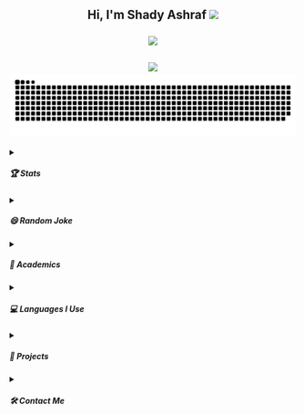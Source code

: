 <h2 align="center"> 
  Hi, I'm Shady Ashraf 
  <img src="https://media.giphy.com/media/hvRJCLFzcasrR4ia7z/giphy.gif" width="35"> 

<p align="center">
  <img src="https://readme-typing-svg.herokuapp.com?font=Time+New+Roman&color=cyan&size=25&center=true&vCenter=true&width=600&height=100&lines=Assalamu+Alaikum+Warahmatullah..&hearts;++;Self-taught+Software+Developer;Software+Engineering+Student;Active+Learner/Researcher;Love+to+Learn+New+Things..<3">
</p>
<img src="https://user-images.githubusercontent.com/73097560/115834477-dbab4500-a447-11eb-908a-139a6edaec5c.gif">


<picture align="center">
  <source align="center"
    media="(prefers-color-scheme: dark)"
    srcset="https://raw.githubusercontent.com/platane/snk/output/github-contribution-grid-snake-dark.svg"
  />
  <source align="center"
    media="(prefers-color-scheme: light)"
    srcset="https://raw.githubusercontent.com/platane/snk/output/github-contribution-grid-snake.svg"
  />
  <img align="center"
    alt="github contribution grid snake animation"
    src="https://raw.githubusercontent.com/platane/snk/output/github-contribution-grid-snake.svg"
  />
</picture>

</h2>

<details>
  <summary><h5>🏆 Stats</h5></summary>
  <div align="center">

  ![](https://github-readme-stats.vercel.app/api?username=shadyashraf174&theme=tokyonight&hide_border=false&include_all_commits=true&count_private=false)  ![](https://github-readme-streak-stats.herokuapp.com/?user=shadyashraf174&theme=tokyonight&hide_border=false)  
  ![](https://github-readme-activity-graph.vercel.app/graph?username=shadyashraf174&theme=tokyo-night)
  ![LeetCode Stats](https://leetcode.card.workers.dev/shadyyyo0ashraf?theme=auto&font=baloo&extension=null) 
  ![](https://github-readme-stats.vercel.app/api/top-langs/?username=shadyashraf174&theme=tokyonight&hide_border=false&include_all_commits=true&count_private=false&layout=compact) 

  </div>
</details>

<details>
  <summary><h5>😄 Random Joke</h5></summary>
  <div align="center">

  ![Jokes Card](https://readme-jokes.vercel.app/api?theme=halloween)

  </div>
</details>

<details>
  <summary><h5>📜 Academics</h5></summary>
  <span>
    <img src="https://img.shields.io/badge/Bachelor%20of%20Software%20Engineering-Tomsk%20State%20University-1877F2?style=for-the-badge">
    <img src="https://img.shields.io/badge/GPA-4.2/5.0-EFEEE9?style=for-the-badge">
    <img src="https://img.shields.io/badge/Graduation%20Year-2026-FFD700?style=for-the-badge">
  </span>
  <p>Currently pursuing a Bachelor's degree in Software Engineering at Tomsk State University, focusing on modern software development practices and technologies.</p>
</details>

<details>
  <summary><h5>💻 Languages I Use</h5></summary>
  <div align="center">
    <img src="https://img.shields.io/badge/HTML5-E34F26?style=for-the-badge&logo=html5&logoColor=white" alt="HTML">
    <img src="https://img.shields.io/badge/XML-00599C?style=for-the-badge&logo=xml&logoColor=white" alt="XML">
    <img src="https://img.shields.io/badge/CSS3-1572B6?style=for-the-badge&logo=css3&logoColor=white" alt="CSS">
    <img src="https://img.shields.io/badge/JavaScript-F7DF1E?style=for-the-badge&logo=javascript&logoColor=black" alt="JavaScript">
    <img src="https://img.shields.io/badge/Kotlin-7F52FF?style=for-the-badge&logo=kotlin&logoColor=white" alt="Kotlin">
    <img src="https://img.shields.io/badge/C%23-239120?style=for-the-badge&logo=c-sharp&logoColor=white" alt="C#">
    <img src="https://img.shields.io/badge/SQL-4479A1?style=for-the-badge&logo=MySQL&logoColor=white" alt="SQL">
  </div>
</details>

<details>
  <summary><h5>🚀 Projects</h5></summary>

  #### <a href="https://github.com/shadyashraf174/portfolio">Portfolio Website</a>
  <span>
    <img src="https://img.shields.io/badge/HTML5-%23E34F26.svg?style=for-the-badge&logo=html5&logoColor=white"> 
    <img src="https://img.shields.io/badge/CSS3-%231572B6.svg?style=for-the-badge&logo=css3&logoColor=white"> 
    <img src="https://img.shields.io/badge/JavaScript-%23F7DF1E.svg?style=for-the-badge&logo=javascript&logoColor=black">
  </span>
  - Built a responsive and visually appealing portfolio website using HTML, CSS, and JavaScript.  
  - Highlights projects, skills, and achievements with an interactive design.  
  - Features optimized performance and cross-browser compatibility.  

  #### <a href="https://github.com/shadyashraf174/Todo_List">Todo List App</a>
  <span>
    <img src="https://img.shields.io/badge/Kotlin-%237F52FF.svg?style=for-the-badge&logo=kotlin&logoColor=white">
    <img src="https://img.shields.io/badge/Jetpack%20Compose-%233DDC84.svg?style=for-the-badge&logo=android&logoColor=white">
    <img src="https://img.shields.io/badge/MVVM-%23009C3F.svg?style=for-the-badge&logo=architecture&logoColor=white">
  </span>
  - Developed a Todo List app in Kotlin using Jetpack Compose for the UI.  
  - Implemented MVVM architecture for clean code and maintainability.  
  - Features include task creation, deletion, and real-time updates in the UI.  
  - Integrated efficient state management and ensured compatibility with modern Android versions.  
</details>

<details>
  <summary><h5>🛠️ Contact Me</h5></summary>
  <div align="center">
    <a href="https://t.me/Shadyashraf64">
      <img src="https://img.shields.io/badge/Telegram-Shadyashraf64-2CA5E0?style=for-the-badge&logo=telegram&logoColor=white">
    </a>
    <a href="mailto:shadyyyo0ashraf@gmail.com">
      <img src="https://img.shields.io/badge/Gmail-shadyashraf174-D14836?style=for-the-badge&logo=gmail&logoColor=white">
    </a>
    <a href="https://linkedin.com/in/shady-ashraf-443510259">
      <img src="https://img.shields.io/badge/LinkedIn-Shady%20Ashraf-0077B5?style=for-the-badge&logo=linkedin&logoColor=white">
    </a>
  </div>
</details>

